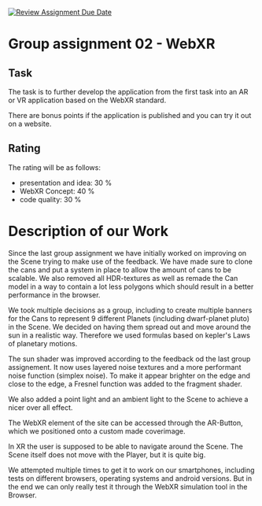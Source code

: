 [![Review Assignment Due Date](https://classroom.github.com/assets/deadline-readme-button-24ddc0f5d75046c5622901739e7c5dd533143b0c8e959d652212380cedb1ea36.svg)](https://classroom.github.com/a/E5ATIiJe)

# Group assignment 02 - WebXR

## Task

The task is to further develop the application from the first task into an AR or VR application based on the WebXR standard.

There are bonus points if the application is published and you can try it out on a website.

## Rating

The rating will be as follows:

- presentation and idea: 30 %
- WebXR Concept: 40 %
- code quality: 30 %

# Description of our Work

Since the last group assignment we have initially worked on improving on the Scene trying to make use of the feedback. We have made sure to clone the cans and put a system in place to allow the amount of cans to be scalable. We also removed all HDR-textures as well as remade the Can model in a way to contain a lot less polygons which should result in a better performance in the browser.

We took multiple decisions as a group, including to create multiple banners for the Cans to represent 9 different Planets (including dwarf-planet pluto) in the Scene. We decided on having them spread out and move around the sun in a realistic way. Therefore we used formulas based on kepler's Laws of planetary motions.

The sun shader was improved according to the feedback od the last group assignement. It now uses layered noise textures and a more performant noise function (simplex noise). To make it appear brighter on the edge and close to the edge, a Fresnel function was added to the fragment shader.

We also added a point light and an ambient light to the Scene to achieve a nicer over all effect.

The WebXR element of the site can be accessed through the AR-Button, which we positioned onto a custom made coverimage.

In XR the user is supposed to be able to navigate around the Scene. The Scene itself does not move with the Player, but it is quite big.

We attempted multiple times to get it to work on our smartphones, including tests on different browsers, operating systems and android versions. But in the end we can only really test it through the WebXR simulation tool in the Browser.
